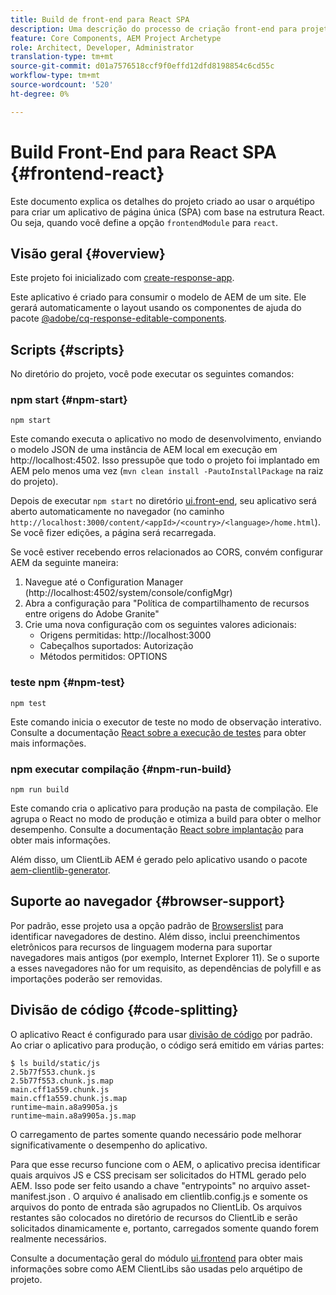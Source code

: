 ```yaml
---
title: Build de front-end para React SPA
description: Uma descrição do processo de criação front-end para projetos de SPA baseados em React
feature: Core Components, AEM Project Archetype
role: Architect, Developer, Administrator
translation-type: tm+mt
source-git-commit: d01a7576518ccf9f0effd12dfd8198854c6cd55c
workflow-type: tm+mt
source-wordcount: '520'
ht-degree: 0%

---
```



# Build Front-End para React SPA {#frontend-react}

Este documento explica os detalhes do projeto criado ao usar o arquétipo para criar um aplicativo de página única (SPA) com base na estrutura React. Ou seja, quando você define a opção `frontendModule` para `react`.

## Visão geral {#overview}

Este projeto foi inicializado com [create-response-app](https://github.com/facebook/create-react-app).

Este aplicativo é criado para consumir o modelo de AEM de um site. Ele gerará automaticamente o layout usando os componentes de ajuda do pacote [@adobe/cq-response-editable-components](https://www.npmjs.com/package/@adobe/cq-react-editable-components).

## Scripts {#scripts}

No diretório do projeto, você pode executar os seguintes comandos:

### npm start {#npm-start}

```shell
npm start
```

Este comando executa o aplicativo no modo de desenvolvimento, enviando o modelo JSON de uma instância de AEM local em execução em http://localhost:4502. Isso pressupõe que todo o projeto foi implantado em AEM pelo menos uma vez (`mvn clean install -PautoInstallPackage` na raiz do projeto).

Depois de executar `npm start` no diretório [ui.front-end](uifrontend.md), seu aplicativo será aberto automaticamente no navegador (no caminho `http://localhost:3000/content/<appId>/<country>/<language>/home.html`). Se você fizer edições, a página será recarregada.

Se você estiver recebendo erros relacionados ao CORS, convém configurar AEM da seguinte maneira:

1. Navegue até o Configuration Manager (http://localhost:4502/system/console/configMgr)
1. Abra a configuração para &quot;Política de compartilhamento de recursos entre origens do Adobe Granite&quot;
1. Crie uma nova configuração com os seguintes valores adicionais:
   * Origens permitidas: http://localhost:3000
   * Cabeçalhos suportados: Autorização
   * Métodos permitidos: OPTIONS

### teste npm {#npm-test}

```shell
npm test
```

Este comando inicia o executor de teste no modo de observação interativo. Consulte a documentação [React sobre a execução de testes](https://facebook.github.io/create-react-app/docs/running-tests) para obter mais informações.

### npm executar compilação {#npm-run-build}

```shell
npm run build
```

Este comando cria o aplicativo para produção na pasta de compilação. Ele agrupa o React no modo de produção e otimiza a build para obter o melhor desempenho. Consulte a documentação [React sobre implantação](https://facebook.github.io/create-react-app/docs/deployment) para obter mais informações.

Além disso, um ClientLib AEM é gerado pelo aplicativo usando o pacote [aem-clientlib-generator](https://github.com/wcm-io-frontend/aem-clientlib-generator).

## Suporte ao navegador {#browser-support}

Por padrão, esse projeto usa a opção padrão de [Browserslist](https://github.com/browserslist/browserslist) para identificar navegadores de destino. Além disso, inclui preenchimentos eletrônicos para recursos de linguagem moderna para suportar navegadores mais antigos (por exemplo, Internet Explorer 11). Se o suporte a esses navegadores não for um requisito, as dependências de polyfill e as importações poderão ser removidas.

## Divisão de código {#code-splitting}

O aplicativo React é configurado para usar [divisão de código](https://webpack.js.org/guides/code-splitting) por padrão. Ao criar o aplicativo para produção, o código será emitido em várias partes:

```shell
$ ls build/static/js
2.5b77f553.chunk.js
2.5b77f553.chunk.js.map
main.cff1a559.chunk.js
main.cff1a559.chunk.js.map
runtime~main.a8a9905a.js
runtime~main.a8a9905a.js.map
```

O carregamento de partes somente quando necessário pode melhorar significativamente o desempenho do aplicativo.

Para que esse recurso funcione com o AEM, o aplicativo precisa identificar quais arquivos JS e CSS precisam ser solicitados do HTML gerado pelo AEM. Isso pode ser feito usando a chave &quot;entrypoints&quot; no arquivo asset-manifest.json . O arquivo é analisado em clientlib.config.js e somente os arquivos do ponto de entrada são agrupados no ClientLib. Os arquivos restantes são colocados no diretório de recursos do ClientLib e serão solicitados dinamicamente e, portanto, carregados somente quando forem realmente necessários.

Consulte a documentação geral do módulo [ui.frontend](uifrontend.md#clientlibs) para obter mais informações sobre como AEM ClientLibs são usadas pelo arquétipo de projeto.
